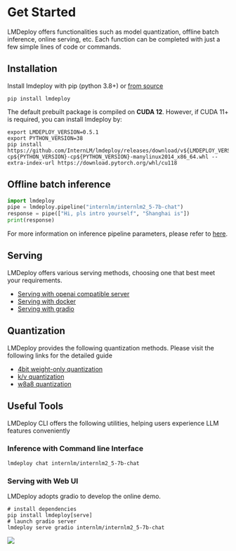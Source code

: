 # Get Started

LMDeploy offers functionalities such as model quantization, offline batch inference, online serving, etc. Each function can be completed with just a few simple lines of code or commands.

## Installation

Install lmdeploy with pip (python 3.8+) or [from source](./build.md)

```shell
pip install lmdeploy
```

The default prebuilt package is compiled on **CUDA 12**. However, if CUDA 11+ is required, you can install lmdeploy by:

```shell
export LMDEPLOY_VERSION=0.5.1
export PYTHON_VERSION=38
pip install https://github.com/InternLM/lmdeploy/releases/download/v${LMDEPLOY_VERSION}/lmdeploy-${LMDEPLOY_VERSION}+cu118-cp${PYTHON_VERSION}-cp${PYTHON_VERSION}-manylinux2014_x86_64.whl --extra-index-url https://download.pytorch.org/whl/cu118
```

## Offline batch inference

```python
import lmdeploy
pipe = lmdeploy.pipeline("internlm/internlm2_5-7b-chat")
response = pipe(["Hi, pls intro yourself", "Shanghai is"])
print(response)
```

For more information on inference pipeline parameters, please refer to [here](./inference/pipeline.md).

## Serving

LMDeploy offers various serving methods, choosing one that best meet your requirements.

- [Serving with openai compatible server](https://lmdeploy.readthedocs.io/en/latest/serving/api_server.html)
- [Serving with docker](https://lmdeploy.readthedocs.io/en/latest/serving/api_server.html#option-2-deploying-with-docker)
- [Serving with gradio](https://lmdeploy.readthedocs.io/en/latest/serving/gradio.html)

## Quantization

LMDeploy provides the following quantization methods. Please visit the following links for the detailed guide

- [4bit weight-only quantization](quantization/w4a16.md)
- [k/v quantization](quantization/kv_quant.md)
- [w8a8 quantization](quantization/w8a8.md)

## Useful Tools

LMDeploy CLI offers the following utilities, helping users experience LLM features conveniently

### Inference with Command line Interface

```shell
lmdeploy chat internlm/internlm2_5-7b-chat
```

### Serving with Web UI

LMDeploy adopts gradio to develop the online demo.

```shell
# install dependencies
pip install lmdeploy[serve]
# launch gradio server
lmdeploy serve gradio internlm/internlm2_5-7b-chat
```

![](https://github.com/InternLM/lmdeploy/assets/67539920/08d1e6f2-3767-44d5-8654-c85767cec2ab)
